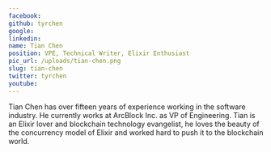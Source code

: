 ```yaml
---
facebook: 
github: tyrchen
google: 
linkedin: 
name: Tian Chen
position: VPE, Technical Writer, Elixir Enthusiast
pic_url: /uploads/tian-chen.png
slug: tian-chen
twitter: tyrchen
youtube: 
---
```

<p>Tian Chen has over fifteen years of experience working in the software industry. He currently works at ArcBlock Inc. as VP of Engineering. Tian is an Elixir lover and blockchain technology evangelist, he loves the beauty of the concurrency model of Elixir and worked hard to push it to the blockchain world.</p>
